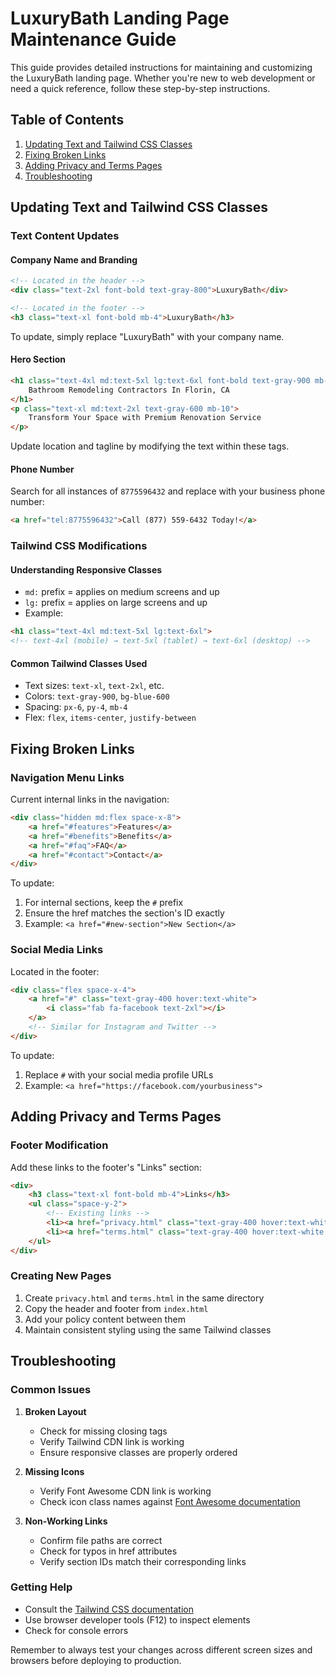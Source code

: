 # LuxuryBath Landing Page Maintenance Guide

This guide provides detailed instructions for maintaining and customizing the LuxuryBath landing page. Whether you're new to web development or need a quick reference, follow these step-by-step instructions.

## Table of Contents
1. [Updating Text and Tailwind CSS Classes](#updating-text-and-tailwind-css-classes)
2. [Fixing Broken Links](#fixing-broken-links)
3. [Adding Privacy and Terms Pages](#adding-privacy-and-terms-pages)
4. [Troubleshooting](#troubleshooting)

## Updating Text and Tailwind CSS Classes

### Text Content Updates

#### Company Name and Branding
```html
<!-- Located in the header -->
<div class="text-2xl font-bold text-gray-800">LuxuryBath</div>

<!-- Located in the footer -->
<h3 class="text-xl font-bold mb-4">LuxuryBath</h3>
```
To update, simply replace "LuxuryBath" with your company name.

#### Hero Section
```html
<h1 class="text-4xl md:text-5xl lg:text-6xl font-bold text-gray-900 mb-6">
    Bathroom Remodeling Contractors In Florin, CA
</h1>
<p class="text-xl md:text-2xl text-gray-600 mb-10">
    Transform Your Space with Premium Renovation Service
</p>
```
Update location and tagline by modifying the text within these tags.

#### Phone Number
Search for all instances of `8775596432` and replace with your business phone number:
```html
<a href="tel:8775596432">Call (877) 559-6432 Today!</a>
```

### Tailwind CSS Modifications

#### Understanding Responsive Classes
- `md:` prefix = applies on medium screens and up
- `lg:` prefix = applies on large screens and up
- Example:
```html
<h1 class="text-4xl md:text-5xl lg:text-6xl">
<!-- text-4xl (mobile) → text-5xl (tablet) → text-6xl (desktop) -->
```

#### Common Tailwind Classes Used
- Text sizes: `text-xl`, `text-2xl`, etc.
- Colors: `text-gray-900`, `bg-blue-600`
- Spacing: `px-6`, `py-4`, `mb-4`
- Flex: `flex`, `items-center`, `justify-between`

## Fixing Broken Links

### Navigation Menu Links
Current internal links in the navigation:
```html
<div class="hidden md:flex space-x-8">
    <a href="#features">Features</a>
    <a href="#benefits">Benefits</a>
    <a href="#faq">FAQ</a>
    <a href="#contact">Contact</a>
</div>
```

To update:
1. For internal sections, keep the `#` prefix
2. Ensure the href matches the section's ID exactly
3. Example: `<a href="#new-section">New Section</a>`

### Social Media Links
Located in the footer:
```html
<div class="flex space-x-4">
    <a href="#" class="text-gray-400 hover:text-white">
        <i class="fab fa-facebook text-2xl"></i>
    </a>
    <!-- Similar for Instagram and Twitter -->
</div>
```

To update:
1. Replace `#` with your social media profile URLs
2. Example: `<a href="https://facebook.com/yourbusiness">`

## Adding Privacy and Terms Pages

### Footer Modification
Add these links to the footer's "Links" section:
```html
<div>
    <h3 class="text-xl font-bold mb-4">Links</h3>
    <ul class="space-y-2">
        <!-- Existing links -->
        <li><a href="privacy.html" class="text-gray-400 hover:text-white transition-colors duration-300">Privacy Policy</a></li>
        <li><a href="terms.html" class="text-gray-400 hover:text-white transition-colors duration-300">Terms of Service</a></li>
    </ul>
</div>
```

### Creating New Pages
1. Create `privacy.html` and `terms.html` in the same directory
2. Copy the header and footer from `index.html`
3. Add your policy content between them
4. Maintain consistent styling using the same Tailwind classes

## Troubleshooting

### Common Issues

1. **Broken Layout**
   - Check for missing closing tags
   - Verify Tailwind CDN link is working
   - Ensure responsive classes are properly ordered

2. **Missing Icons**
   - Verify Font Awesome CDN link is working
   - Check icon class names against [Font Awesome documentation](https://fontawesome.com/icons)

3. **Non-Working Links**
   - Confirm file paths are correct
   - Check for typos in href attributes
   - Verify section IDs match their corresponding links

### Getting Help
- Consult the [Tailwind CSS documentation](https://tailwindcss.com/docs)
- Use browser developer tools (F12) to inspect elements
- Check for console errors

Remember to always test your changes across different screen sizes and browsers before deploying to production.